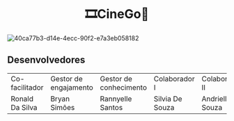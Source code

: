 

<h1 id="Sobre" align="center">🎞️CineGo🎥</h1>

![40ca77b3-d14e-4ecc-90f2-e7a3eb058182](https://user-images.githubusercontent.com/112560788/202897994-4e52cd53-7548-468b-9b32-f3761ecdd3ae.jpg)



## Desenvolvedores
<table>
 <tr> 
 <td>Co-facilitador</td>
 <td>Gestor de engajamento</td>
 <td>Gestor de conhecimento</td>
 <td>Colaborador I</td>
 <td>Colaborador II</td>
 </tr>
 <tr>
 <td>Ronald Da Silva</td>
 <td>Bryan Simões</td>
 <td>Rannyelle Santos</td>
 <td>Silvia De Souza</td>
 <td>Andrielly Souza</td>
